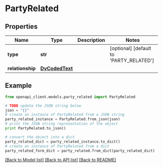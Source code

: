 # PartyRelated


## Properties

Name | Type | Description | Notes
------------ | ------------- | ------------- | -------------
**type** | **str** |  | [optional] [default to 'PARTY_RELATED']
**relationship** | [**DvCodedText**](DvCodedText.md) |  | 

## Example

```python
from openapi_client.models.party_related import PartyRelated

# TODO update the JSON string below
json = "{}"
# create an instance of PartyRelated from a JSON string
party_related_instance = PartyRelated.from_json(json)
# print the JSON string representation of the object
print PartyRelated.to_json()

# convert the object into a dict
party_related_dict = party_related_instance.to_dict()
# create an instance of PartyRelated from a dict
party_related_form_dict = party_related.from_dict(party_related_dict)
```
[[Back to Model list]](../README.md#documentation-for-models) [[Back to API list]](../README.md#documentation-for-api-endpoints) [[Back to README]](../README.md)


